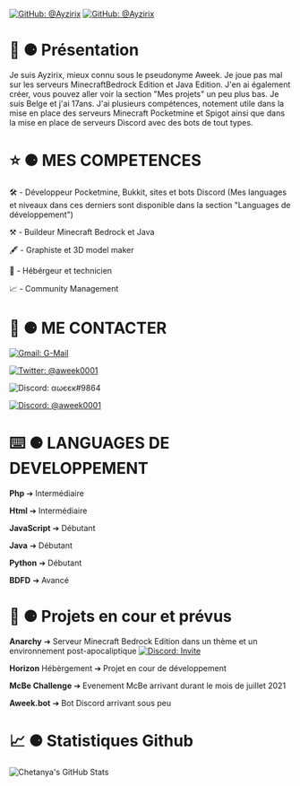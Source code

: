 [![GitHub: @Ayzirix](https://img.shields.io/github/followers/Ayzirix?label=follow&style=social)](https://github.com/Ayzirix)
[![GitHub: @Ayzirix](https://img.shields.io/github/stars/:user/:repo?style=social)](https://github.com/Ayzirix)

# 📜 ⚈ Présentation

Je suis Ayzirix, mieux connu sous le pseudonyme Aweek. Je joue pas mal sur les serveurs MinecraftBedrock Edition et Java Edition. J'en ai également créer, vous pouvez aller voir la section "Mes projets" un peu plus bas. Je suis Belge et j'ai 17ans. J'ai plusieurs compétences, notement utile dans la mise en place des serveurs Minecraft Pocketmine et Spigot ainsi que dans la mise en place de serveurs Discord avec des bots de tout types.

# ⭐️ ⚈ MES COMPETENCES

🛠 - Développeur Pocketmine, Bukkit, sites et bots Discord (Mes languages et niveaux dans ces derniers sont disponible dans la section "Languages de développement")

⚒ - Buildeur Minecraft Bedrock et Java

🖋 - Graphiste et 3D model maker

💾 - Hébérgeur et technicien

📈 - Community Management

# 📱 ⚈ ME CONTACTER

[![Gmail: G-Mail](https://img.shields.io/badge/Gmail-contact.aweek@gmail.com-white)](contact.aweek@gmail.com)

[![Twitter: @aweek0001](https://img.shields.io/badge/Twitter-aweek0001-9cf)](https://twitter.com/@aweek0001)

![Discord: αωєєк#9864](https://img.shields.io/badge/Discord-compte-blue)

[![Discord: @aweek0001](https://img.shields.io/badge/Discord-shop-blue)](https://discord.gg/uEVRupPrr5) 

# ⌨️ ⚈ LANGUAGES DE DEVELOPPEMENT

**Php** ➔ Intermédiaire

**Html** ➔ Intermédiaire

**JavaScript** ➔ Débutant

**Java** ➔ Débutant

**Python** ➔ Débutant

**BDFD** ➔ Avancé

# 📂 ⚈ Projets en cour et prévus

**Anarchy** ➔ Serveur Minecraft Bedrock Edition dans un thème et un environnement post-apocaliptique [![Discord: Invite](https://img.shields.io/badge/Discord-invite-blue)](https://discord.gg/AdvgKwVCtf)

**Horizon** Hébèrgement ➔ Projet en cour de développement

**McBe Challenge** ➔ Evenement McBe arrivant durant le mois de juillet 2021

**Aweek.bot** ➔ Bot Discord arrivant sous peu

# 📈 ⚈ Statistiques Github

![Chetanya's GitHub Stats](https://github-readme-stats.vercel.app/api?username=Ayzirix&hide=["issues"]&show_icons=true)
